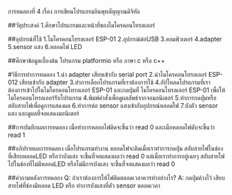 การทดลองที่ 4 เรื่อง การเขียนโปรแกรมอินพุทสัญญาณดิจิทัล

##วัตุประสงค์ 1.ศึกษาโปรแกรมและหน้าที่ของไมโครคอนโทรลเลอร์

##อุปกรณ์ที่ใช้ 1.ไมโครคอนโทรลเลอร์ ESP-01 2.อุปกรณ์ต่อUSB 3.คอมพิวเตอร์ 4.adapter 5.sensor แสง 6.หลอดไฟ LED

##ศึกษาข้อมูลเบื้องต้น โปรแกรม platformio หรือ ภาษา c หรือ c++

#วิธีการทำการทดลอง 1.นำ adapter เสียบเข้ากับ serial port 2.นำไมโครคอนโทรลเลอร์ ESP-012 เสียบเข้ากับ adapter 3.ทำการเลือกโปรแกรมที่เราต้องการใช้ 4.อัปโหลดโปรแกรมที่เราต้องการเข้าไปในไมโครคอนโทรลเลอร์ ESP-01 และกดปุ่มที่ ไมโครคอนโทรลเลอร์ ESP-01 เพื่อให้ไมโครคอนโทรลเลอร์รับโปรแกรม 4.พิมพ์คำสั่งเพื่อดูผลลัพธ์จากจอมอนิเตอร์ 5.ทำการกดปุ่มหรือสลับสายไฟเพื่อดูการแสดงผล 6.ทำการต่อ sensor แสงเข้ากับอุปกรณ์หลอดไฟ 7.บังตัว sensor แสง และดูผลที่จอแสดงมอนิเตอร์

##การบันทึกผลการทดลอง เมื่อทำการหลอกไฟติดจะขึ้นว่า read 0 และเมือหลอดไฟดับจะขึ้นว่า read 1

##อภิปรายผลการทดลอง เมื่อโปรแกรมทำงาน หลอดไฟจะติดเมื่อเราทำการกดปุ่ม สลับสายไฟในช่องที่เสียบหลอดLED หรือว่าบังแสง จะขึ้นที่จอแสดงผลว่า read 0 แต่เมื่อเราทำการอยู่เฉยๆ สลับสายไฟไปในช่องที่ไม่มีหลอดLED หรือไม่มีการบังแสง จะขึ้นที่จอแสดงผลว่า read 0

##คำถามหลังการทดลอง Q: ถ้าเราต้องการให้ไฟติดตลอดเวลาควรทำอย่างไร? A: กดปุ่มค้างไว้ เสียบสายไฟที่ช่องมีหลอด LED หรือ ทำการบังแสงที่ตัว sensor ตลอดเวลา

